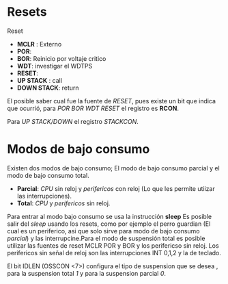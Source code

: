 # Resets

Reset
- **MCLR** : Externo
- **POR**:
- **BOR**: Reinicio por voltaje critico 
- **WDT**: investigar el WDTPS
- **RESET**:
- **UP STACK** : call
- **DOWN STACK**: return

El posible saber cual fue la fuente de *RESET*, pues existe un bit que indica que ocurrió, para *POR BOR WDT RESET* el registro es **RCON**.

Para *UP STACK/DOWN* el registro *STACKCON*. 

# Modos de bajo consumo
 
Existen dos modos de bajo consumo; El modo de bajo consumo parcial y el modo de bajo consumo total.
- **Parcial**: *CPU* sin reloj y *perifericos* con reloj (Lo que les permite utiizar las interrupciones).
- **Total**: *CPU* y *perifericos* sin reloj.

Para entrar al modo bajo consumo se usa la instrucción **sleep**  Es posible salir del *sleep* usando los resets, como por ejemplo el perro guardian (El cual es un periferico, asi que solo sirve para modo de bajo consumo *parcial*) y las interrupcine.Para el modo de suspensión total es posible utilizar las fuentes de reset MCLR POR y BOR y los perifericso sin reloj. Los perifericos sin señal de reloj son las interrupciones INT 0,1,2 y la de teclado.

El bit IDLEN (OSSCON <7>) configura el tipo de suspension que se desea , para la suspension total *1* y para la suspension parcial *0*. 